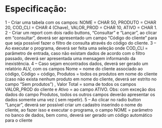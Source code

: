 # Especificação:

1 - Criar uma tabela com os campos: NOME = CHAR 50,
 PRODUTO = CHAR 20,
 COD_CLI = CHAR 4 (Chave),
 VALOR_PROD = CHAR 10,
 ATIVO = CHAR 1.
2 - Criar um report com dois radio buttons, “Consultar” e “Lançar”, ao clicar em “consultar”, deverá 
ser apresentado um campo “Código do cliente” para que seja possível fazer o filtro de consulta
através do código do cliente.
3 – Ao executar o programa, deverá ser feita uma seleção onde COD_CLI = parâmetro de entrada, 
caso não existam dados de acordo com o filtro passado, deverá ser apresentada uma mensagem 
informando da inexistência.
4 – Caso sejam encontrados dados, deverá ser gerado um relatório ALV, com os campos Nome = 
nome do cliente associado ao código, Código = código, Produtos = todos os produtos em nome do 
cliente (caso não exista nenhum produto em nome do cliente, deverá ser estrito no campo “Sem 
produtos”) , Valor Total = soma de todos os campos VALOR_PROD do cliente e Ativo = ao campo 
ATIVO. Obs: com exceção dos dados do campo Produtos, todos os outros campos deverão 
apresentar os dados somente uma vez ( sem repetir).
5 – Ao clicar no radio button “Lançar”, deverá ser possível criar um cadastro inserindo o nome do 
cliente, ao fazer isso e executar o programa, o campo NOME = parâmetro no banco de dados, bem 
como, deverá ser gerado um código automático para o cliente
